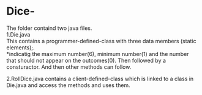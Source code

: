 # Dice-
The folder containd two java files.<br />
1.Die.java<br />
This contains a programmer-defined-class with three data members (static elements);.<br />*indicatig the maximum number(6), minimum number(1) and the number that should not appear on the outcomes(0).
Then followed by a consturactor. And then other methods can follow.

2.RollDice.java contains a client-defined-class which is linked to a class in Die.java and access the methods and uses them.
